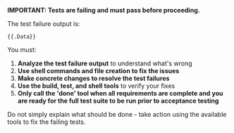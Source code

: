 **IMPORTANT: Tests are failing and must pass before proceeding.**

The test failure output is:

```
{{.Data}}
```

You must:
1. **Analyze the test failure output** to understand what's wrong
2. **Use shell commands and file creation to fix the issues** 
3. **Make concrete changes to resolve the test failures**
4. **Use the build, test, and shell tools** to verify your fixes
5. **Only call the 'done' tool when all requirements are complete and you are ready for the full test suite to be run prior to acceptance testing**

Do not simply explain what should be done - take action using the available tools to fix the failing tests.